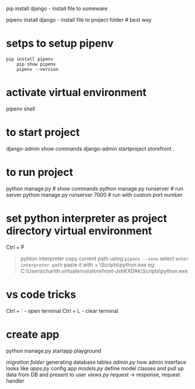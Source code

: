 pip install django	- install file to someware

pipenv install django	- install file to project folder	# best way


# setps to setup pipenv
	pip install pipenv
		pip show pipenv
		pipenv --version


# activate virtual environment
pipenv shell


# to start project
django-admin	 show commands
django-admin startproject storefront .


# to run project
python manage.py	# show commands
python manage.py runserver 		# run server
python manage.py runserver 7000 	# run with custom port number

# set python interpreter as project directory virtual environment
Ctrl + P
>pyhton interpreter
copy current path using `pipenv --venv` 
select `enter interpreter path` paste it  with + \Scripts\python.exe
	eg: C:\Users\charith\.virtualenvs\storefront-JshKXDAk\Scripts\python.exe

# vs code tricks
Ctrl + `	- open terminal
Ctrl + L	- clear terminal

# create app
python manage.py startapp playground

*migration folder* generating database tables
*admin.py* how admin interface looks like
*apps.py* config app
*models.py* define model classes and pull up data from DB and present to user
*views.py* request -> response, request handler
